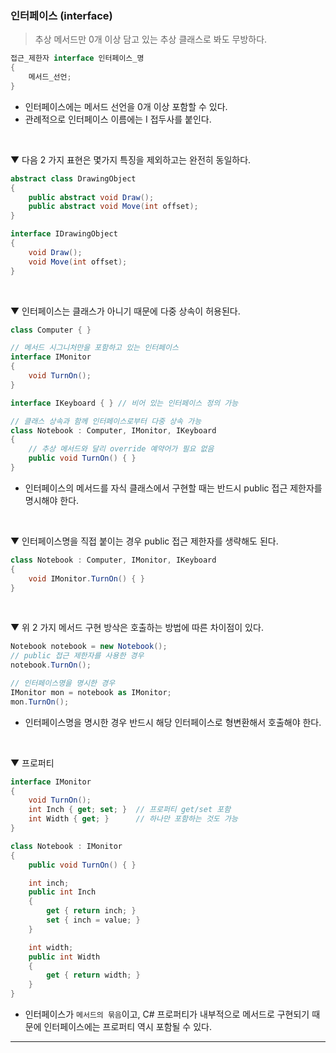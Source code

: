 ### 인터페이스 (interface)
> 추상 메서드만 0개 이상 담고 있는 추상 클래스로 봐도 무방하다.

```csharp
접근_제한자 interface 인터페이스_명
{
    메서드_선언;
}
```
- 인터페이스에는 메서드 선언을 0개 이상 포함할 수 있다.
- 관례적으로 인터페이스 이름에는 I 접두사를 붙인다.
<br>

▼ 다음 2 가지 표현은 몇가지 특징을 제외하고는 완전히 동일하다.
```csharp
abstract class DrawingObject
{
    public abstract void Draw();
    public abstract void Move(int offset);
}

interface IDrawingObject
{
    void Draw();
    void Move(int offset);
}
```
<br>

▼ 인터페이스는 클래스가 아니기 때문에 다중 상속이 허용된다.
```csharp
class Computer { }

// 메서드 시그니처만을 포함하고 있는 인터페이스
interface IMonitor
{
    void TurnOn();
}

interface IKeyboard { } // 비어 있는 인터페이스 정의 가능

// 클래스 상속과 함께 인터페이스로부터 다중 상속 가능
class Notebook : Computer, IMonitor, IKeyboard
{
    // 추상 메서드와 달리 override 예약어가 필요 없음
    public void TurnOn() { }
}
```
- 인터페이스의 메서드를 자식 클래스에서 구현할 때는 반드시 public 접근 제한자를 명시해야 한다.
<br>

▼ 인터페이스명을 직접 붙이는 경우 public 접근 제한자를 생략해도 된다.
```csharp
class Notebook : Computer, IMonitor, IKeyboard
{
    void IMonitor.TurnOn() { }
}
```
<br>

▼ 위 2 가지 메서드 구현 방삭은 호출하는 방법에 따른 차이점이 있다.
```csharp
Notebook notebook = new Notebook();
// public 접근 제한자를 사용한 경우
notebook.TurnOn();

// 인터페이스명을 명시한 경우
IMonitor mon = notebook as IMonitor;
mon.TurnOn();
```
- 인터페이스명을 명시한 경우 반드시 해당 인터페이스로 형변환해서 호출해야 한다.
<br>

▼ 프로퍼티
```csharp
interface IMonitor
{
    void TurnOn();
    int Inch { get; set; }  // 프로퍼티 get/set 포함
    int Width { get; }      // 하나만 포함하는 것도 가능
}

class Notebook : IMonitor
{
    public void TurnOn() { }

    int inch;
    public int Inch
    {
        get { return inch; }
        set { inch = value; }
    }

    int width;
    public int Width
    {
        get { return width; }
    }
}
```
- 인터페이스가 `메서드의 묶음`이고, C# 프로퍼티가 내부적으로 메서드로 구현되기 때문에 인터페이스에는 프로퍼티 역시 포함될 수 있다.

****
<br>
